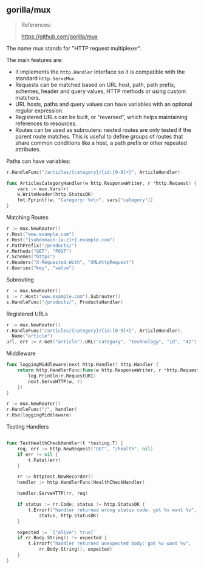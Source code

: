 ## gorilla/mux

> References:
>
> https://github.com/gorilla/mux



The name mux stands for "HTTP request multiplexer". 

The main features are:

- It implements the `http.Handler` interface so it is compatible with the standard `http.ServeMux`.
- Requests can be matched based on URL host, path, path prefix,  schemes, header and query values, HTTP methods or using custom matchers.
- URL hosts, paths and query values can have variables with an optional regular expression.
- Registered URLs can be built, or "reversed", which helps maintaining references to resources.
- Routes can be used as subrouters: nested routes are only tested if  the parent route matches. This is useful to define groups of routes that share common conditions like a host, a path prefix or other repeated  attributes.

Paths can have variables:

```go
r.HandleFunc("/articles/{category}/{id:[0-9]+}", ArticleHandler)

func ArticlesCategoryHandler(w http.ResponseWriter, r *http.Request) {
    vars := mux.Vars(r)
    w.WriteHeader(http.StatusOK)
    fmt.Fprintf(w, "Category: %v\n", vars["category"])
}
```

Matching Routes

```go
r := mux.NewRouter()
r.Host("www.example.com")
r.Host("{subdomain:[a-z]+}.example.com")
r.PathPrefix("/products/")
r.Methods("GET", "POST")
r.Schemes("https")
r.Headers("X-Requested-With", "XMLHttpRequest")
r.Queries("key", "value")
```

Subrouting

```go
r := mux.NewRouter()
s := r.Host("www.example.com").Subrouter()
s.HandleFunc("/products/", ProductsHandler)
```

Registered URLs

```go
r := mux.NewRouter()
r.HandleFunc("/articles/{category}/{id:[0-9]+}", ArticleHandler).
  Name("article")
url, err := r.Get("article").URL("category", "technology", "id", "42")
```

Middleware

```go
func loggingMiddleware(next http.Handler) http.Handler {
    return http.HandlerFunc(func(w http.ResponseWriter, r *http.Request) {
        log.Println(r.RequestURI)
        next.ServeHTTP(w, r)
    })
}

r := mux.NewRouter()
r.HandleFunc("/", handler)
r.Use(loggingMiddleware)
```

Testing Handlers

```go

func TestHealthCheckHandler(t *testing.T) {
    req, err := http.NewRequest("GET", "/health", nil)
    if err != nil {
        t.Fatal(err)
    }

    rr := httptest.NewRecorder()
    handler := http.HandlerFunc(HealthCheckHandler)

    handler.ServeHTTP(rr, req)

    if status := rr.Code; status != http.StatusOK {
        t.Errorf("handler returned wrong status code: got %v want %v",
            status, http.StatusOK)
    }

    expected := `{"alive": true}`
    if rr.Body.String() != expected {
        t.Errorf("handler returned unexpected body: got %v want %v",
            rr.Body.String(), expected)
    }
}
```

